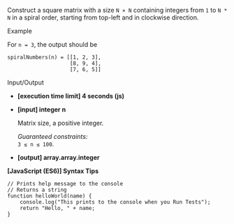 Construct a square matrix with a size `N × N` containing integers from `1` to `N * N` in a
spiral order, starting from top-left and in clockwise direction.

Example

For `n = 3`, the output should be

    spiralNumbers(n) = [[1, 2, 3],
                        [8, 9, 4],
                        [7, 6, 5]]

Input/Output

- **\[execution time limit\] 4 seconds (js)**

- **\[input\] integer n**

  Matrix size, a positive integer.

  _Guaranteed constraints:_  
  `3 ≤ n ≤ 100`.

- **\[output\] array.array.integer**

**\[JavaScript (ES6)\] Syntax Tips**

    // Prints help message to the console
    // Returns a string
    function helloWorld(name) {
        console.log("This prints to the console when you Run Tests");
        return "Hello, " + name;
    }

